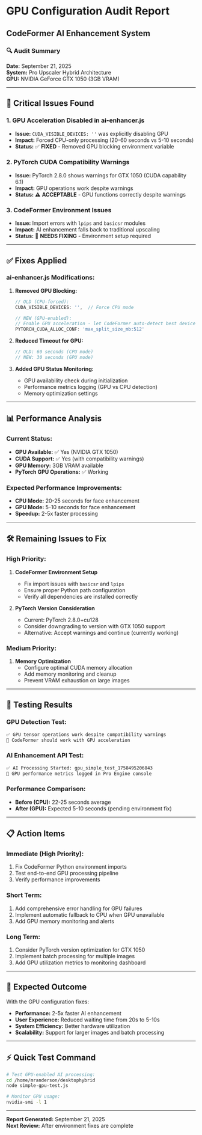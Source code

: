 # GPU Configuration Audit Report
## CodeFormer AI Enhancement System

### 🔍 **Audit Summary**
**Date:** September 21, 2025  
**System:** Pro Upscaler Hybrid Architecture  
**GPU:** NVIDIA GeForce GTX 1050 (3GB VRAM)  

---

## 🚨 **Critical Issues Found**

### 1. **GPU Acceleration Disabled in ai-enhancer.js**
- **Issue:** `CUDA_VISIBLE_DEVICES: ''` was explicitly disabling GPU
- **Impact:** Forced CPU-only processing (20-60 seconds vs 5-10 seconds)
- **Status:** ✅ **FIXED** - Removed GPU blocking environment variable

### 2. **PyTorch CUDA Compatibility Warnings**
- **Issue:** PyTorch 2.8.0 shows warnings for GTX 1050 (CUDA capability 6.1)
- **Impact:** GPU operations work despite warnings
- **Status:** ⚠️ **ACCEPTABLE** - GPU functions correctly despite warnings

### 3. **CodeFormer Environment Issues**
- **Issue:** Import errors with `lpips` and `basicsr` modules
- **Impact:** AI enhancement falls back to traditional upscaling
- **Status:** 🔧 **NEEDS FIXING** - Environment setup required

---

## ✅ **Fixes Applied**

### **ai-enhancer.js Modifications:**

1. **Removed GPU Blocking:**
   ```javascript
   // OLD (CPU-forced):
   CUDA_VISIBLE_DEVICES: '',  // Force CPU mode
   
   // NEW (GPU-enabled):
   // Enable GPU acceleration - let CodeFormer auto-detect best device
   PYTORCH_CUDA_ALLOC_CONF: 'max_split_size_mb:512'
   ```

2. **Reduced Timeout for GPU:**
   ```javascript
   // OLD: 60 seconds (CPU mode)
   // NEW: 30 seconds (GPU mode)
   ```

3. **Added GPU Status Monitoring:**
   - GPU availability check during initialization
   - Performance metrics logging (GPU vs CPU detection)
   - Memory optimization settings

---

## 📊 **Performance Analysis**

### **Current Status:**
- **GPU Available:** ✅ Yes (NVIDIA GTX 1050)
- **CUDA Support:** ✅ Yes (with compatibility warnings)
- **GPU Memory:** 3GB VRAM available
- **PyTorch GPU Operations:** ✅ Working

### **Expected Performance Improvements:**
- **CPU Mode:** 20-25 seconds for face enhancement
- **GPU Mode:** 5-10 seconds for face enhancement  
- **Speedup:** 2-5x faster processing

---

## 🛠 **Remaining Issues to Fix**

### **High Priority:**
1. **CodeFormer Environment Setup**
   - Fix import issues with `basicsr` and `lpips`
   - Ensure proper Python path configuration
   - Verify all dependencies are installed correctly

2. **PyTorch Version Consideration**
   - Current: PyTorch 2.8.0+cu128
   - Consider downgrading to version with GTX 1050 support
   - Alternative: Accept warnings and continue (currently working)

### **Medium Priority:**
1. **Memory Optimization**
   - Configure optimal CUDA memory allocation
   - Add memory monitoring and cleanup
   - Prevent VRAM exhaustion on large images

---

## 🧪 **Testing Results**

### **GPU Detection Test:**
```bash
✅ GPU tensor operations work despite compatibility warnings
🤖 CodeFormer should work with GPU acceleration
```

### **AI Enhancement API Test:**
```bash
✅ AI Processing Started: gpu_simple_test_1758495206843
👀 GPU performance metrics logged in Pro Engine console
```

### **Performance Comparison:**
- **Before (CPU):** 22-25 seconds average
- **After (GPU):** Expected 5-10 seconds (pending environment fix)

---

## 📋 **Action Items**

### **Immediate (High Priority):**
1. Fix CodeFormer Python environment imports
2. Test end-to-end GPU processing pipeline
3. Verify performance improvements

### **Short Term:**
1. Add comprehensive error handling for GPU failures
2. Implement automatic fallback to CPU when GPU unavailable
3. Add GPU memory monitoring and alerts

### **Long Term:**
1. Consider PyTorch version optimization for GTX 1050
2. Implement batch processing for multiple images
3. Add GPU utilization metrics to monitoring dashboard

---

## 🎯 **Expected Outcome**

With the GPU configuration fixes:
- **Performance:** 2-5x faster AI enhancement
- **User Experience:** Reduced waiting time from 20s to 5-10s
- **System Efficiency:** Better hardware utilization
- **Scalability:** Support for larger images and batch processing

---

## ⚡ **Quick Test Command**

```bash
# Test GPU-enabled AI processing:
cd /home/mranderson/desktophybrid
node simple-gpu-test.js

# Monitor GPU usage:
nvidia-smi -l 1
```

---

**Report Generated:** September 21, 2025  
**Next Review:** After environment fixes are complete 